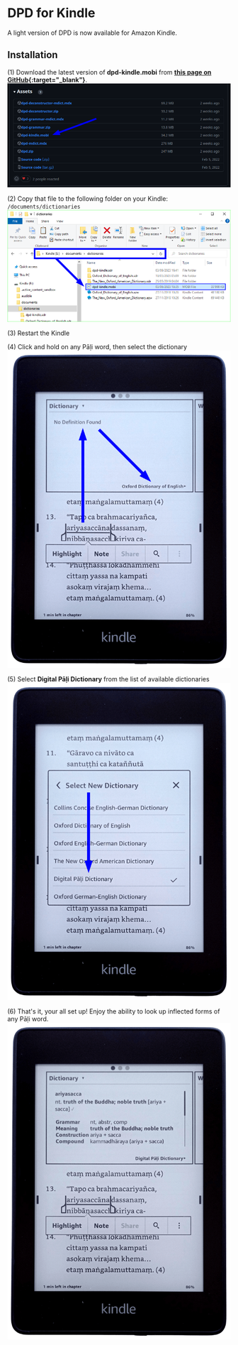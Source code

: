 # DPD for Kindle

A light version of DPD is now available for Amazon Kindle. 

## Installation

(1) Download the latest version of **dpd-kindle.mobi** from **[this page on GitHub](https://github.com/digitalpalidictionary/dpd-db/releases/latest){:target="_blank"}**.
![image](../pics/kindle/kindle_github.png)

(2) Copy that file to the following folder on your Kindle: `/documents/dictionaries`
![image](../pics/kindle/copy_dpd_on_kindle_02.png)

(3) Restart the Kindle

(4) Click and hold on any Pāḷi word, then select the dictionary
![image](../pics/kindle/Dictionary_Selection_01_Note_1920x1355.png)

(5) Select **Digital Pāḷi Dictionary** from the list of available dictionaries
![image](../pics/kindle/Dictionary_Selection_02_Note_1920x1355.png)

(6) That's it, your all set up! Enjoy the ability to look up inflected forms of any Pāḷi word.
![image](../pics/kindle/ariyasacca_Entry_01_1920x1355.png)



